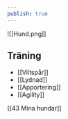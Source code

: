 ```yaml
---
publish: true
---
```


![[Hund.png]]



## Träning

- [[Viltspår]]
- [[Lydnad]]
- [[Apportering]]
- [[Agility]]

[[43 Mina hundar]]